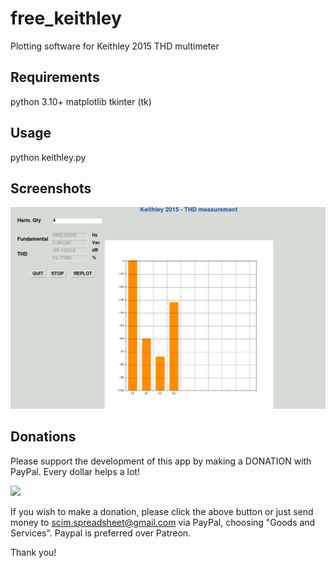 # free_keithley
Plotting software for Keithley 2015 THD multimeter

## Requirements
python 3.10+
matplotlib
tkinter (tk)

## Usage
python keithley.py

## Screenshots
![demo image](a.png?raw=true)

## Donations
Please support the development of this app by making a DONATION with PayPal.
Every dollar helps a lot!

<a href="https://www.paypal.com/cgi-bin/webscr?cmd=_s-xclick&hosted_button_id=U537V8SNQQ45J" target="_blank">
<img src="https://www.paypalobjects.com/en_US/i/btn/btn_donate_LG.gif" />
</a>

If you wish to make a donation, please click the above button or just send money to scim.spreadsheet@gmail.com via PayPal, choosing "Goods and Services".
Paypal is preferred over Patreon.

Thank you!
